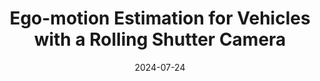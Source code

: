 ---
title: "Ego-motion Estimation for Vehicles with a Rolling Shutter Camera"
collection: publications
permalink: /publication/2024-ego
date: 2024-07-24
venue: "IEEE Transactions on Intelligent Vehicles"
authors: "Yongcong Zhang, Bangyan Liao, <b>Delin Qu$^*$</b>, Junde Wu, Lu, Li Xinyu, Wanting, Yifei Xue, Yizhen Lao$^{†}$"
url: 
project: https://delinqu.github.io/
bibtex: files/2024_ego.txt
arxiv: https://arxiv.org/abs/
openpdf: 
supp: 
teaser: images/2023_nwrsba.png
videoresults: 
videotalk: 
poster: 
code: https://github.com/DelinQu
---